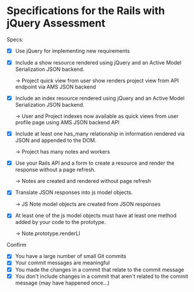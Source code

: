 # Specifications for the Rails with jQuery Assessment

Specs:
- [x] Use jQuery for implementing new requirements
- [x] Include a show resource rendered using jQuery and an Active Model Serialization JSON backend.

  -> Project quick view from user show renders project view from API endpoint  via AMS JSON backend

- [x] Include an index resource rendered using jQuery and an Active Model Serialization JSON backend.

  -> User and Project indexes now available as quick views from user profile page using AMS JSON backend API

- [x] Include at least one has_many relationship in information rendered via JSON and appended to the DOM.

  -> Project has many notes and workers

- [x] Use your Rails API and a form to create a resource and render the response without a page refresh.

  -> Notes are created and rendered without page refresh  

- [x] Translate JSON responses into js model objects.

  -> JS Note model objects are created from JSON responses

- [x] At least one of the js model objects must have at least one method added by your code to the prototype.

  -> Note.prototype.renderLI

Confirm
- [x] You have a large number of small Git commits
- [x] Your commit messages are meaningful
- [x] You made the changes in a commit that relate to the commit message
- [x] You don't include changes in a commit that aren't related to the commit message (may have happened once...)
